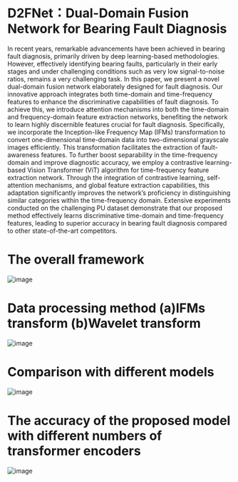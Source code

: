 # D2FNet：Dual-Domain Fusion Network for Bearing Fault Diagnosis
In recent years, remarkable advancements have been achieved in bearing fault diagnosis, primarily driven by deep learning-based methodologies. However, effectively identifying bearing faults, particularly in their early stages and under challenging conditions such as very low signal-to-noise ratios, remains a very challenging task. In this paper, we present a novel dual-domain fusion network elaborately designed for fault diagnosis. Our innovative approach integrates both time-domain and time-frequency features to enhance the discriminative capabilities of fault diagnosis. To achieve this, we introduce attention mechanisms into both the time-domain and frequency-domain feature extraction networks, benefiting the network to learn highly discernible features crucial for fault diagnosis. Specifically, we incorporate the Inception-like Frequency Map
(IFMs) transformation to convert one-dimensional time-domain data into two-dimensional grayscale images efficiently. This transformation facilitates the extraction of fault-awareness features. To further boost separability in the time-frequency domain and improve diagnostic accuracy, we employ a contrastive learning-based Vision Transformer (ViT) algorithm for time-frequency feature extraction network. Through the integration of contrastive learning, self-attention mechanisms, and global feature extraction capabilities, this adaptation significantly improves the network’s proficiency in distinguishing similar categories within
the time-frequency domain. Extensive experiments conducted on the challenging PU dataset demonstrate that our proposed method effectively learns discriminative time-domain and time-frequency features, leading to superior accuracy in bearing fault diagnosis compared to other state-of-the-art competitors.
# The overall framework
![image](https://github.com/user-attachments/assets/b931004a-d7ba-411c-a19d-da52cd454e91)
# Data processing method (a)IFMs transform (b)Wavelet transform
![image](https://github.com/user-attachments/assets/7088132b-9b1b-4087-882e-e347a5d27620)
# Comparison with different models
![image](https://github.com/user-attachments/assets/4667dbf7-7349-40ae-912e-0d0149f4eb76)
# The accuracy of the proposed model with different numbers of transformer encoders
![image](https://github.com/user-attachments/assets/6d3eac2d-3bd8-4be5-aaa4-85f53071e221)


